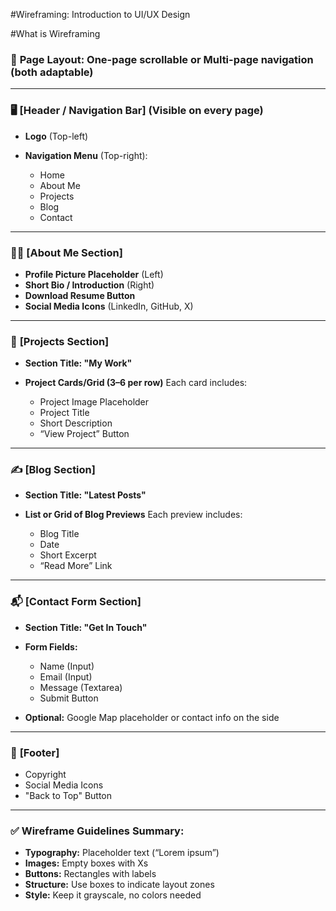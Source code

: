#Wireframing: Introduction to UI/UX Design

#What is Wireframing




### 🧭 **Page Layout: One-page scrollable or Multi-page navigation (both adaptable)**

---

### 🖥️ **\[Header / Navigation Bar] (Visible on every page)**

* **Logo** (Top-left)
* **Navigation Menu** (Top-right):

  * Home
  * About Me
  * Projects
  * Blog
  * Contact

---

### 🧑‍💻 **\[About Me Section]**

* **Profile Picture Placeholder** (Left)
* **Short Bio / Introduction** (Right)
* **Download Resume Button**
* **Social Media Icons** (LinkedIn, GitHub, X)

---

### 💼 **\[Projects Section]**

* **Section Title: "My Work"**
* **Project Cards/Grid (3–6 per row)**
  Each card includes:

  * Project Image Placeholder
  * Project Title
  * Short Description
  * “View Project” Button

---

### ✍️ **\[Blog Section]**

* **Section Title: "Latest Posts"**
* **List or Grid of Blog Previews**
  Each preview includes:

  * Blog Title
  * Date
  * Short Excerpt
  * “Read More” Link

---

### 📬 **\[Contact Form Section]**

* **Section Title: "Get In Touch"**
* **Form Fields:**

  * Name (Input)
  * Email (Input)
  * Message (Textarea)
  * Submit Button
* **Optional:** Google Map placeholder or contact info on the side

---

### 📌 **\[Footer]**

* Copyright
* Social Media Icons
* "Back to Top" Button

---

### ✅ Wireframe Guidelines Summary:

* **Typography:** Placeholder text (“Lorem ipsum”)
* **Images:** Empty boxes with Xs
* **Buttons:** Rectangles with labels
* **Structure:** Use boxes to indicate layout zones
* **Style:** Keep it grayscale, no colors needed


